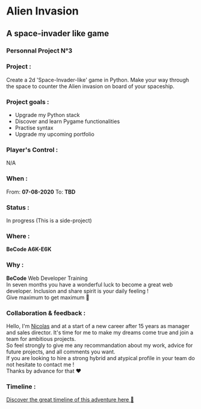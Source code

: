# Alien Invasion
## A space-invader like game
### Personnal Project N°3

### Project : 
Create a 2d 'Space-Invader-like' game in Python. 
Make your way through the space to counter the Alien invasion on board of your spaceship. 

### Project goals : 
*   Upgrade my Python stack
*   Discover and learn Pygame functionalities
*   Practise syntax
*   Upgrade my upcoming portfolio 

### Player's Control :
N/A

### When : 
From:  **07-08-2020**
To:  **TBD** 

### Status :
In progress (This is a side-project)

### Where : 
**BeCode A6K-E6K** 

### Why :
**BeCode** Web Developer Training  
In seven months you have a wonderful luck to become a great web developer. Inclusion and share spirit is your daily feeling !  
Give maximum to get maximum :rocket:

### Collaboration & feedback : 
Hello, I'm [Nicolas](https://github.com/nicode-be) and at a start of a new career after 15 years as manager and sales director. 
It's time for me to make my dreams   come true and join a team for ambitious projects.  
So feel strongly to give me any recommandation about my work, advice for future projects, and all comments you want.  
If you are looking to hire a strong hybrid and atypical profile in your team do not hesitate to contact me !  
Thanks by advance for that :heart:  

### Timeline :  
[Discover the great timeline of this adventure here :calendar:](https://timelines.gitkraken.com/timeline/2e12cc334eb0406b84bf7a6339e666c4?range=2020-05-26_2020-06-27)  